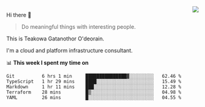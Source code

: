 <img align="right" src="https://github-readme-stats.vercel.app/api?username=Teakowa&show_icons=true&icon_color=2f80ed&text_color=718096&bg_color=ffffff&hide_title=true" />

Hi there 👋

> Do meaningful things with interesting people.

This is Teakowa Gatanothor O'deorain.

I'm a cloud and platform infrastructure consultant.

📊 **This week I spent my time on**
<!--START_SECTION:waka-->
```text
Git          6 hrs 1 min     ███████████████▓░░░░░░░░░   62.46 % 
TypeScript   1 hr 29 mins    ████░░░░░░░░░░░░░░░░░░░░░   15.49 % 
Markdown     1 hr 11 mins    ███░░░░░░░░░░░░░░░░░░░░░░   12.28 % 
Terraform    28 mins         █▒░░░░░░░░░░░░░░░░░░░░░░░   04.98 % 
YAML         26 mins         █░░░░░░░░░░░░░░░░░░░░░░░░   04.55 % 
```
<!--END_SECTION:waka-->

